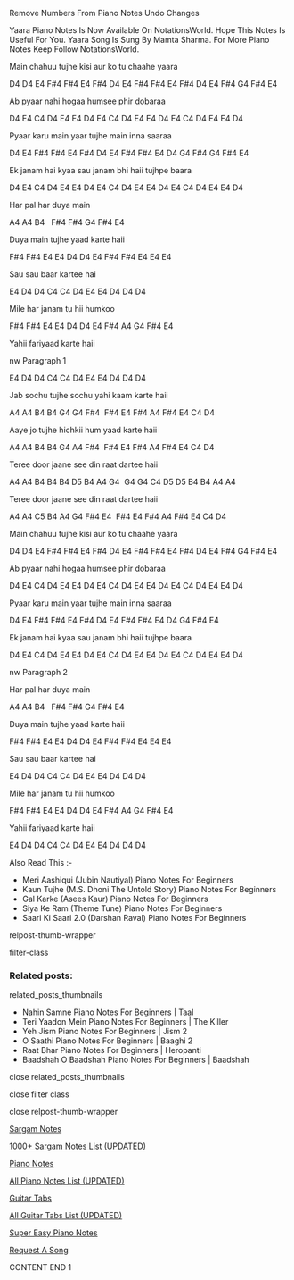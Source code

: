 
Remove Numbers From Piano Notes
Undo Changes

Yaara Piano Notes Is Now Available On NotationsWorld. Hope This Notes Is Useful For You. Yaara Song Is Sung By Mamta Sharma. For More Piano Notes Keep Follow NotationsWorld.

Main chahuu tujhe kisi aur ko tu chaahe yaara

D4 D4 E4 F#4 F#4 E4 F#4 D4 E4 F#4 F#4 E4 F#4 D4 E4 F#4 G4 F#4 E4

Ab pyaar nahi hogaa humsee phir dobaraa

D4 E4 C4 D4 E4 E4 D4 E4 C4 D4 E4 E4 D4 E4 C4 D4 E4 E4 D4

Pyaar karu main yaar tujhe main inna saaraa

D4 E4 F#4 F#4 E4 F#4 D4 E4 F#4 F#4 E4 D4 G4 F#4 G4 F#4 E4

Ek janam hai kyaa sau janam bhi haii tujhpe baara

D4 E4 C4 D4 E4 E4 D4 E4 C4 D4 E4 E4 D4 E4 C4 D4 E4 E4 D4

Har pal har duya main

A4 A4 B4   F#4 F#4 G4 F#4 E4

Duya main tujhe yaad karte haii

F#4 F#4 E4 E4 D4 D4 E4 F#4 F#4 E4 E4 E4

Sau sau baar kartee hai

E4 D4 D4 C4 C4 D4 E4 E4 D4 D4 D4

Mile har janam tu hii humkoo

F#4 F#4 E4 E4 D4 D4 E4 F#4 A4 G4 F#4 E4

Yahii fariyaad karte haii

nw Paragraph 1

E4 D4 D4 C4 C4 D4 E4 E4 D4 D4 D4

Jab sochu tujhe sochu yahi kaam karte haii

A4 A4 B4 B4 G4 G4 F#4  F#4 E4 F#4 A4 F#4 E4 C4 D4

Aaye jo tujhe hichkii hum yaad karte haii

A4 A4 B4 B4 G4 A4 F#4  F#4 E4 F#4 A4 F#4 E4 C4 D4

Teree door jaane see din raat dartee haii

A4 A4 B4 B4 B4 D5 B4 A4 G4  G4 G4 C4 D5 D5 B4 B4 A4 A4

Teree door jaane see din raat dartee haii

A4 A4 C5 B4 A4 G4 F#4 E4  F#4 E4 F#4 A4 F#4 E4 C4 D4

Main chahuu tujhe kisi aur ko tu chaahe yaara

D4 D4 E4 F#4 F#4 E4 F#4 D4 E4 F#4 F#4 E4 F#4 D4 E4 F#4 G4 F#4 E4

Ab pyaar nahi hogaa humsee phir dobaraa

D4 E4 C4 D4 E4 E4 D4 E4 C4 D4 E4 E4 D4 E4 C4 D4 E4 E4 D4

Pyaar karu main yaar tujhe main inna saaraa

D4 E4 F#4 F#4 E4 F#4 D4 E4 F#4 F#4 E4 D4 G4 F#4 E4

Ek janam hai kyaa sau janam bhi haii tujhpe baara

D4 E4 C4 D4 E4 E4 D4 E4 C4 D4 E4 E4 D4 E4 C4 D4 E4 E4 D4

nw Paragraph 2

Har pal har duya main

A4 A4 B4   F#4 F#4 G4 F#4 E4

Duya main tujhe yaad karte haii

F#4 F#4 E4 E4 D4 D4 E4 F#4 F#4 E4 E4 E4

Sau sau baar kartee hai

E4 D4 D4 C4 C4 D4 E4 E4 D4 D4 D4

Mile har janam tu hii humkoo

F#4 F#4 E4 E4 D4 D4 E4 F#4 A4 G4 F#4 E4

Yahii fariyaad karte haii

E4 D4 D4 C4 C4 D4 E4 E4 D4 D4 D4

Also Read This :-

* Meri Aashiqui (Jubin Nautiyal) Piano Notes For Beginners
* Kaun Tujhe (M.S. Dhoni The Untold Story) Piano Notes For Beginners
* Gal Karke (Asees Kaur) Piano Notes For Beginners
* Siya Ke Ram (Theme Tune) Piano Notes For Beginners
* Saari Ki Saari 2.0 (Darshan Raval) Piano Notes For Beginners

relpost-thumb-wrapper

filter-class

### Related posts:

related_posts_thumbnails

* Nahin Samne Piano Notes For Beginners | Taal
* Teri Yaadon Mein Piano Notes For Beginners | The Killer
* Yeh Jism Piano Notes For Beginners | Jism 2
* O Saathi Piano Notes For Beginners | Baaghi 2
* Raat Bhar Piano Notes For Beginners | Heropanti
* Baadshah O Baadshah Piano Notes For Beginners | Baadshah

close related_posts_thumbnails

close filter class

close relpost-thumb-wrapper

[Sargam Notes](https://www.notationsworld.com/sargam-notes.html)

[1000+ Sargam Notes List (UPDATED)](https://www.notationsworld.com/all-songs-list-sargam-notes.html)

[Piano Notes](https://www.notationsworld.com/piano-notes.html)

[All Piano Notes List (UPDATED)](https://www.notationsworld.com/all-songs-list-piano-notes.html)

[Guitar Tabs](https://www.notationsworld.com/guitar-tabs.html)

[All Guitar Tabs List (UPDATED)](https://www.notationsworld.com/all-songs-list-guitar-tabs.html)

[Super Easy Piano Notes](https://studywall.in/)

[Request A Song](https://www.notationsworld.com/request-a-song.html)

CONTENT END 1

